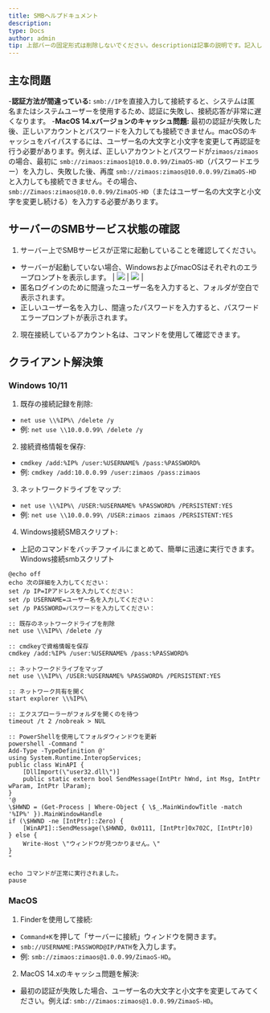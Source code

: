 ```yaml
---
title: SMBヘルプドキュメント
description: 
type: Docs
author: admin
tip: 上部バーの固定形式は削除しないでください。descriptionは記事の説明です。記入しない場合、最初の段落が自動的に抽出されます。
---
```

## 主な問題
-**認証方法が間違っている:** `smb://IP`を直接入力して接続すると、システムは匿名またはシステムユーザーを使用するため、認証に失敗し、接続応答が非常に遅くなります。
-**MacOS 14.xバージョンのキャッシュ問題:** 最初の認証が失敗した後、正しいアカウントとパスワードを入力しても接続できません。macOSのキャッシュをバイパスするには、ユーザー名の大文字と小文字を変更して再認証を行う必要があります。例えば、正しいアカウントとパスワードが`zimaos/zimaos`の場合、最初に
`smb://zimaos:zimaos1@10.0.0.99/ZimaOS-HD`（パスワードエラー）を入力し、失敗した後、再度
`smb://zimaos:zimaos@10.0.0.99/ZimaOS-HD`と入力しても接続できません。その場合、`smb://Zimaos:zimaos@10.0.0.99/ZimaOS-HD`（またはユーザー名の大文字と小文字を変更し続ける）を入力する必要があります。

## サーバーのSMBサービス状態の確認
1. サーバー上でSMBサービスが正常に起動していることを確認してください。
- サーバーが起動していない場合、WindowsおよびmacOSはそれぞれのエラープロンプトを表示します。
| ![](https://manage.icewhale.io/api/static/docs/1742797263676_image.png) | ![](https://manage.icewhale.io/api/static/docs/1742797274843_image.png) |
- 匿名ログインのために間違ったユーザー名を入力すると、フォルダが空白で表示されます。
- 正しいユーザー名を入力し、間違ったパスワードを入力すると、パスワードエラープロンプトが表示されます。
2. 現在接続しているアカウント名は、コマンドを使用して確認できます。

## クライアント解決策
### Windows 10/11
1. 既存の接続記録を削除:
- `net use \\%IP%\ /delete /y`
- 例: `net use \\10.0.0.99\ /delete /y`
2. 接続資格情報を保存:
- `cmdkey /add:%IP% /user:%USERNAME% /pass:%PASSWORD%`
- 例: `cmdkey /add:10.0.0.99 /user:zimaos /pass:zimaos`
3. ネットワークドライブをマップ:
- `net use \\%IP%\ /USER:%USERNAME% %PASSWORD% /PERSISTENT:YES`
- 例: `net use \\10.0.0.99\ /USER:zimaos zimaos /PERSISTENT:YES`
4. Windows接続SMBスクリプト:
- 上記のコマンドをバッチファイルにまとめて、簡単に迅速に実行できます。
Windows接続smbスクリプト
```language
@echo off
echo 次の詳細を入力してください：
set /p IP=IPアドレスを入力してください： 
set /p USERNAME=ユーザー名を入力してください： 
set /p PASSWORD=パスワードを入力してください： 

:: 既存のネットワークドライブを削除
net use \\%IP%\ /delete /y

:: cmdkeyで資格情報を保存
cmdkey /add:%IP% /user:%USERNAME% /pass:%PASSWORD%

:: ネットワークドライブをマップ
net use \\%IP%\ /USER:%USERNAME% %PASSWORD% /PERSISTENT:YES

:: ネットワーク共有を開く
start explorer \\%IP%\

:: エクスプローラーがフォルダを開くのを待つ
timeout /t 2 /nobreak > NUL

:: PowerShellを使用してフォルダウィンドウを更新
powershell -Command "
Add-Type -TypeDefinition @'
using System.Runtime.InteropServices;
public class WinAPI {
    [DllImport(\"user32.dll\")]
    public static extern bool SendMessage(IntPtr hWnd, int Msg, IntPtr wParam, IntPtr lParam);
}
'@
\$HWND = (Get-Process | Where-Object { \$_.MainWindowTitle -match '%IP%' }).MainWindowHandle
if (\$HWND -ne [IntPtr]::Zero) {
    [WinAPI]::SendMessage(\$HWND, 0x0111, [IntPtr]0x702C, [IntPtr]0)
} else {
    Write-Host \"ウィンドウが見つかりません。\"
}
"

echo コマンドが正常に実行されました。
pause
```
### MacOS
1. Finderを使用して接続:
- `Command+K`を押して「サーバーに接続」ウィンドウを開きます。
- `smb://USERNAME:PASSWORD@IP/PATH`を入力します。
- 例: `smb://zimaos:zimaos@1.0.0.99/ZimaoS-HD`。
2. MacOS 14.xのキャッシュ問題を解決:
- 最初の認証が失敗した場合、ユーザー名の大文字と小文字を変更してみてください。例えば: `smb://Zimaos:zimaos@1.0.0.99/ZimaoS-HD`。

